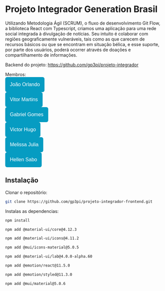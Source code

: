 # Projeto Integrador Generation Brasil

Utilizando Metodologia Ágil (SCRUM), o fluxo de desenvolvimento Git Flow, a biblioteca React com Typescript, criamos uma aplicação para uma rede social integrada à divulgação de notícias. Seu intuito é colaborar com regiões geograficamente vulneráveis, tais como as que carecem de recursos básicos ou que se encontram em situação bélica, e esse suporte, por parte dos usuários, poderá ocorrer através de doações e compartilhamento de informações. 

Backend do projeto: https://github.com/gp3pi/projeto-integrador

Membros: <br>
<a href="https://github.com/JohnnHere"><button style="background: #069cc2; border-radius: 6px; padding: 15px; cursor: pointer; color: #fff; border: none; font-size: 16px;">João Orlando</button></a>
<br>
<a href="https://github.com/vitormartinsxd"><button style="background: #069cc2; border-radius: 6px; padding: 15px; cursor: pointer; color: #fff; border: none; font-size: 16px;">Vitor Martins</button></a>
<br>
<a href="https://github.com/gabrxgomes"><button style="background: #069cc2; border-radius: 6px; padding: 15px; cursor: pointer; color: #fff; border: none; font-size: 16px;">Gabriel Gomes</button></a>
<br>
<a href="https://github.com/vhpcastro"><button style="background: #069cc2; border-radius: 6px; padding: 15px; cursor: pointer; color: #fff; border: none; font-size: 16px;">Victor Hugo</button></a>
<br>
<a href="https://github.com/melissaJll"><button style="background: #069cc2; border-radius: 6px; padding: 15px; cursor: pointer; color: #fff; border: none; font-size: 16px;">Melissa Julia</button></a>
<br>
<a href="https://github.com/HellenSabo"><button style="background: #069cc2; border-radius: 6px; padding: 15px; cursor: pointer; color: #fff; border: none; font-size: 16px;">Hellen Sabo</button></a>
<br>

## Instalação

Clonar o repositório:

```bash
git clone https://github.com/gp3pi/projeto-integrador-frontend.git
```
Instalas as dependencias:

```bash
npm install
```
```bash
npm add @material-ui/core@4.12.3
```
```bash
npm add @material-ui/icons@4.11.2
```
```bash
npm add @mui/icons-material@5.0.5
```
```bash
npm add @material-ui/lab@4.0.0-alpha.60
```
```bash
npm add @emotion/react@11.5.0
```
```bash
npm add @emotion/styled@11.3.0
```
```bash
npm add @mui/material@5.0.6
```


